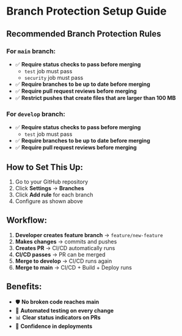 # Branch Protection Setup Guide

## Recommended Branch Protection Rules

### For `main` branch:
- ✅ **Require status checks to pass before merging**
  - `test` job must pass
  - `security` job must pass
- ✅ **Require branches to be up to date before merging**
- ✅ **Require pull request reviews before merging**
- ✅ **Restrict pushes that create files that are larger than 100 MB**

### For `develop` branch:
- ✅ **Require status checks to pass before merging**
  - `test` job must pass
- ✅ **Require branches to be up to date before merging**
- ✅ **Require pull request reviews before merging**

## How to Set This Up:

1. Go to your GitHub repository
2. Click **Settings** → **Branches**
3. Click **Add rule** for each branch
4. Configure as shown above

## Workflow:

1. **Developer creates feature branch** → `feature/new-feature`
2. **Makes changes** → commits and pushes
3. **Creates PR** → CI/CD automatically runs
4. **CI/CD passes** → PR can be merged
5. **Merge to develop** → CI/CD runs again
6. **Merge to main** → CI/CD + Build + Deploy runs

## Benefits:

- 🛡️ **No broken code reaches main**
- 🔄 **Automated testing on every change**
- 📊 **Clear status indicators on PRs**
- 🚀 **Confidence in deployments**
